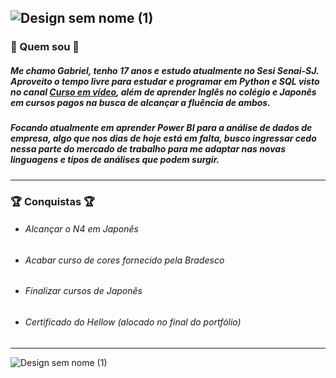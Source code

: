 ![Design sem nome (1)](https://user-images.githubusercontent.com/102531193/206239183-56b9a854-dcb6-4a51-b60c-0572014f0c05.gif)
----------------------------------------------------------------------------------------------------------------
### 🤔 Quem sou 🤔
##### Me chamo Gabriel, tenho 17 anos e estudo atualmente no Sesi Senai-SJ. Aproveito o tempo livre para estudar e programar em Python e SQL visto no canal [Curso em vídeo](https://www.youtube.com/c/CursoemV%C3%ADdeo), além de aprender Inglês no colégio e Japonês em cursos pagos na busca de alcançar a fluência de ambos.

##### Focando atualmente em aprender Power BI para a análise de dados de empresa, algo que nos dias de hoje está em falta, busco ingressar cedo nessa parte do mercado de trabalho para me adaptar nas novas linguagens e tipos de análises que podem surgir.
----------------------------------------------------------------------------------------------------------------
### 🏆 Conquistas 🏆
* ###### *Alcançar o N4 em Japonês*
* ###### *Acabar curso de cores fornecido pela Bradesco*
* ###### *Finalizar cursos de Japonês*
* ###### *Certificado do Hellow (alocado no final do portfólio)*
----------------------------------------------------------------------------------------------------------------
![Design sem nome (1)](https://user-images.githubusercontent.com/102531193/206309265-a4358c79-ee0d-4e37-a780-c4b5700aa5fd.png)

